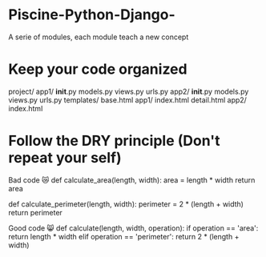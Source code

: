 # Piscine-Python-Django-
A serie of modules, each module teach a new concept


# Keep your code organized
project/
    app1/
        __init__.py
        models.py
        views.py
        urls.py
    app2/
        __init__.py
        models.py
        views.py
        urls.py
    templates/
        base.html
        app1/
            index.html
            detail.html
        app2/
            index.html

# Follow the DRY principle (Don't repeat your self)
Bad code 😿
def calculate_area(length, width):
    area = length * width
    return area

def calculate_perimeter(length, width):
    perimeter = 2 * (length + width)
    return perimeter

Good code 😸
def calculate(length, width, operation):
    if operation == 'area':
        return length * width
    elif operation == 'perimeter':
        return 2 * (length + width)


<!--
https://wiki.postgresql.org/wiki/Using_psycopg2_with_PostgreSQL
-->